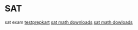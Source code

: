 # SAT
sat exam
[testprepkart](https://www.testprepkart.com/sat/)
[sat math downloads](https://www.testprepkart.com/sat/downloads.php?id=10/SAT-I&&mid=11/)
[sat math dowloads](https://digitallyrajatt.blogspot.com/2020/11/SAT%20math%20test%20pdf%20downloads.html)
